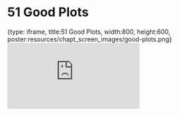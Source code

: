 # 51 Good Plots
 
{type: iframe, title:51 Good Plots, width:800, height:600, poster:resources/chapt_screen_images/good-plots.png}
![](https://datatrail-jhu.github.io/DataTrail_ReOrg/no_toc/good-plots.html)
 

 
